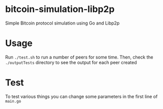 # bitcoin-simulation-libp2p
Simple Bitcoin protocol simulation using Go and Libp2p

# Usage
Run `./test.sh` to run a number of peers for some time. Then, check the `./outputTests` directory to see the output for each peer created 

# Test
To test various things you can change some parameters in the first line of `main.go`
